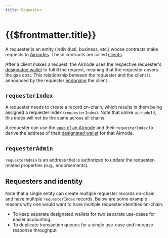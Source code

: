 ```yaml
---
title: Requester
---
```


# {{$frontmatter.title}}

<TocHeader />
<TOC class="table-of-contents" :include-level="[2,3]" />

A requester is an entity (individual, business, etc.) whose contracts make requests to [Airnodes](airnode.md).
These contracts are called [clients](client.md).

After a client makes a request, the Airnode uses the respective requester's [designated wallet](designated-wallet.md) to fulfill the request, meaning that the requester covers the gas cost. This relationship between the requester and the client is announced by the requester [endorsing](endorsement.md) the client.

## `requesterIndex`

A requester needs to create a record on-chain, which results in them being assigned a requester index (`requesterIndex`). Note that unlike `airnodeId`, this index will not be the same across all chains.

A requester can use the [`xpub` of an Airnode](airnode.md#xpub) and their `requesterIndex` to derive the address of their [designated wallet](designated-wallet.md) for that Airnode.

## `requesterAdmin`

`requesterAdmin` is an address that is authorized to update the requester-related properties (e.g., endorsements).

## Requesters and identity

Note that a single entity can create multiple requester records on-chain, and have multiple `requesterIndex` records. Below are some example reasons why one would want to have multiple requester identities on-chain:

- To keep separate designated wallets for two separate use-cases for easier accounting
- To duplicate transaction queues for a single use-case and increase response throughput
